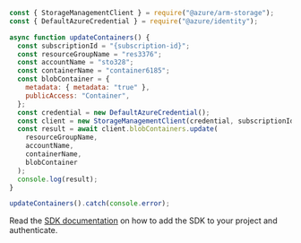 ```javascript
const { StorageManagementClient } = require("@azure/arm-storage");
const { DefaultAzureCredential } = require("@azure/identity");

async function updateContainers() {
  const subscriptionId = "{subscription-id}";
  const resourceGroupName = "res3376";
  const accountName = "sto328";
  const containerName = "container6185";
  const blobContainer = {
    metadata: { metadata: "true" },
    publicAccess: "Container",
  };
  const credential = new DefaultAzureCredential();
  const client = new StorageManagementClient(credential, subscriptionId);
  const result = await client.blobContainers.update(
    resourceGroupName,
    accountName,
    containerName,
    blobContainer
  );
  console.log(result);
}

updateContainers().catch(console.error);
```

Read the [SDK documentation](https://github.com/Azure/azure-sdk-for-js/blob/%40azure%2Farm-storage_17.2.0/sdk/storage/arm-storage/README.md) on how to add the SDK to your project and authenticate.
